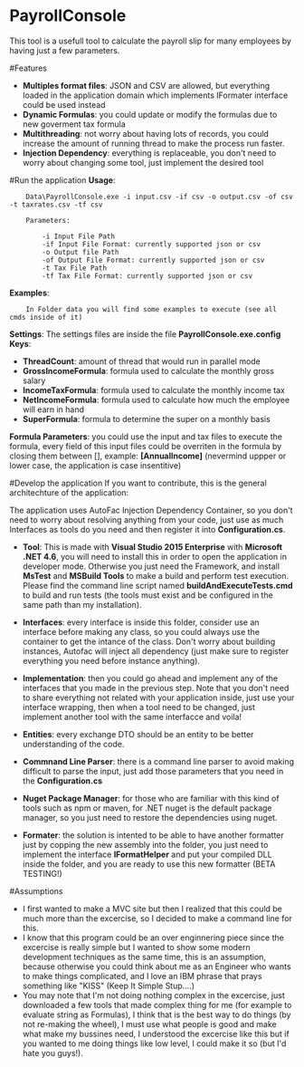 # PayrollConsole
This tool is a usefull tool to calculate the payroll slip for many employees by having just a few parameters.

#Features
- **Multiples format files**: JSON and CSV are allowed, 
but everything loaded in the application domain which implements IFormater interface could be used instead
- **Dynamic Formulas**: you could update or modify the formulas due to new goverment tax formula
- **Multithreading**: not worry about having lots of records, you could increase the amount of running thread to make the process run faster.
- **Injection Dependency**: everything is replaceable, you don't need to worry about changing some tool, just implement the desired tool 

#Run the application
**Usage**:
```
	Data\PayrollConsole.exe -i input.csv -if csv -o output.csv -of csv -t taxrates.csv -tf csv

	Parameters:

		-i Input File Path
		-if Input File Format: currently supported json or csv
		-o Output file Path
		-of Output File Format: currently supported json or csv
		-t Tax File Path
		-tf Tax File Format: currently supported json or csv
```
**Examples**:
```
	In Folder data you will find some examples to execute (see all cmds inside of it)
```

**Settings**:
The settings files are inside the file **PayrollConsole.exe.config**
**Keys**:
- **ThreadCount**: amount of thread that would run in parallel mode
- **GrossIncomeFormula**: formula used to calculate the monthly gross salary
- **IncomeTaxFormula**: formula used to calculate the monthly income tax
- **NetIncomeFormula**: formula used to calculate how much the employee will earn in hand
- **SuperFormula**: formula to determine the super on a monthly basis

**Formula Parameters**: you could use the input and tax files to execute the formula, every field of this input files could be overriten in the formula by closing them between [], example: **[AnnualIncome]** (nevermind uppper or lower case, the application is case insentitive)

#Develop the application
If you want to contribute, this is the general architechture of the application:

The application uses AutoFac Injection Dependency Container, so you don't need to worry about resolving anything from your code, just use as much Interfaces as 
tools do you need and then register it into **Configuration.cs**. 

- **Tool**: This is made with **Visual Studio 2015 Enterprise** with **Microsoft .NET 4.6**, you will need to install this in order to open the application in 
developer mode. Otherwise you just need the Framework, and install **MsTest** and **MSBuild Tools** to make a build and perform test execution. Please find the command line script named **buildAndExecuteTests.cmd** to build and run tests (the tools must exist and be configured in the same path than my installation).


- **Interfaces**: every interface is inside this folder, consider use an interface before making any class, so you could always use the container to get the intance of the class. Don't worry about building instances, Autofac will inject all dependency (just make sure to register everything you need before instance anything).

- **Implementation**: then you could go ahead and implement any of the interfaces that you made in the previous step. Note that you don't need to share everything not related with your application inside, just use your interface wrapping, then when a tool need to be changed, just implement another tool with the same interfacce and voila!

- **Entities**: every exchange DTO should be an entity to be better understanding of the code.

- **Commnand Line Parser**: there is a command line parser to avoid making difficult to parse the input, just add those parameters that you need in the **Configuration.cs**

- **Nuget Package Manager**: for those who are familiar with this kind of tools such as npm or maven, for .NET nuget is the default package manager, so you just need to restore the dependencies using nuget.

- 	**Formater**: the solution is intented to be able to have another formatter just by copping the new assembly into the folder, you just need to implement the interface **IFormatHelper** and put your compiled DLL inside the folder, and you are ready to use this new formatter (BETA TESTING!)


#Assumptions
- I first wanted to make a MVC site but then I realized that this could be much more than the excercise, so I decided to make a command line for this.
- I know that this program could be an over enginnering piece since the excercise is really simple but I wanted to show some modern development techniques as the same time, this is an assumption, because otherwise you could think about me as an Engineer who wants to make things complicated, and I love an IBM phrase that prays something like "KISS" (Keep It Simple Stup....)
- You may note that I'm not doing nothing complex in the excercise, just downloaded a few tools that made complex thing for me (for example to evaluate string as Formulas), I think that is the best way to do things (by not re-making the wheel), I must use what people is good and make what make my bussines need, I understood the excercise like this but if you wanted to me doing things like low level, I could make it so (but I'd hate you guys!).


